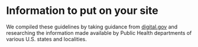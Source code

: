 # Information to put on your site

We compiled these guidelines by taking guidance from [digital.gov](https://digital.gov/resources/coronavirus-covid19-guidance-for-us-government/?dg) and researching the information made available by Public Health departments of various U.S. states and localities.



####  <a id="introductory-section"></a>

####  <a id="key-health-guidance-section"></a>

####  <a id="key-financial--business-resources-for-xyz-statelocality"></a>

###  <a id="infections--testing-data"></a>

####  <a id="announcements-press-releases"></a>

###  <a id="additional-considerations"></a>

